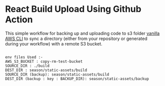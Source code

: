 # React Build Upload Using Github Action

This simple workflow for backing up and uploading code to s3 folder [vanilla AWS CLI](https://docs.aws.amazon.com/cli/index.html) to sync a directory (either from your repository or generated during your workflow) with a remote S3 bucket.

```

env files Used :-
AWS_S3_BUCKET : copy-rm-test-bucket
SOURCE_DIR : ./build
DEST_DIR : season/static-assets/build
SOURCE_DIR (backup): season/static-assets/build
DEST_DIR (backup : key : BACKUP_DIR): season/static-assets/backup


```
